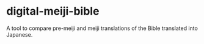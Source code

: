 # digital-meiji-bible
A tool to compare pre-meiji and meiji translations of the Bible translated into Japanese.

